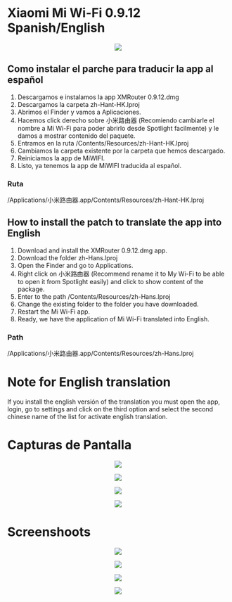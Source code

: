 # Xiaomi Mi Wi-Fi 0.9.12 Spanish/English

<p align="center"> 
<img src="http://i.imgur.com/i6jxF5N.png">
</p>

## Como instalar el parche para traducir la app al español

1. Descargamos e instalamos la app XMRouter 0.9.12.dmg
2. Descargamos la carpeta zh-Hant-HK.lproj
3. Abrimos el Finder y vamos a Aplicaciones.
4. Hacemos click derecho sobre 小米路由器 (Recomiendo cambiarle el nombre a Mi Wi-Fi para poder abrirlo desde Spotlight facilmente) y le damos a mostrar contenido del paquete.
5. Entramos en la ruta /Contents/Resources/zh-Hant-HK.lproj
4. Cambiamos la carpeta existente por la carpeta que hemos descargado.
5. Reiniciamos la app de MiWIFI.
7. Listo, ya tenemos la app de MiWIFI traducida al español.

### Ruta
/Applications/小米路由器.app/Contents/Resources/zh-Hant-HK.lproj

## How to install the patch to translate the app into English

1. Download and install the XMRouter 0.9.12.dmg app.
2. Download the folder zh-Hans.lproj
3. Open the Finder and go to Applications.
4. Right click on 小米路由器 (Recommend rename it to My Wi-Fi to be able to open it from Spotlight easily) and click to show content of the package.
5. Enter to the path /Contents/Resources/zh-Hans.lproj
6. Change the existing folder to the folder you have downloaded.
7. Restart the Mi Wi-Fi app.
9. Ready, we have the application of Mi Wi-Fi translated into English.

### Path
/Applications/小米路由器.app/Contents/Resources/zh-Hans.lproj

# Note for English translation

If you install the english versión of the translation you must open the app, login, go to settings and click on the third option and select the second chinese name of the list for activate english translation. 

# Capturas de Pantalla

<p align="center"> 
<img src="http://i.imgur.com/wcLckyw.png">
</p>
<p align="center"> 
<img src="http://i.imgur.com/epkuUYT.png">
</p>
<p align="center"> 
<img src="http://i.imgur.com/OfD2vwZ.png">
</p>
<p align="center"> 
<img src="http://i.imgur.com/Mkyk4e0.png">
</p>

# Screenshoots

<p align="center"> 
<img src="http://i.imgur.com/u7rw7b6.png">
</p>
<p align="center"> 
<img src="http://i.imgur.com/sjG31if.png">
</p>
<p align="center"> 
<img src="http://i.imgur.com/DaG9mvA.png">
</p>
<p align="center"> 
<img src="http://i.imgur.com/5YDrlUh.png">
</p>

